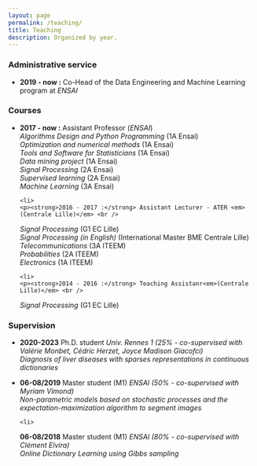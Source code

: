 ```yaml
---
layout: page
permalink: /teaching/
title: Teaching
description: Organized by year.
---
```


<h3 id="adm">Administrative service</h3>

<ul>
  <li>
  <p><strong>2019 - now :</strong> Co-Head of the Data Engineering and Machine Learning program at <em>ENSAI</em> <br />
   </p>
  </li>
</ul>


<h3 id="courses">Courses</h3>

<ul>
  <li>
    <p><strong>2017 - now :</strong> Assistant Professor (<em>ENSAI</em>)<br />
<em>Algorithms Design and Python Programming</em> (1A Ensai) <br />
<em>Optimization and numerical methods</em> (1A Ensai)<br />
<em>Tools and Software for Statisticians</em> (1A Ensai) <br />
<em>Data mining project</em> (1A Ensai)<br />
<em>Signal Processing</em> (2A Ensai)<br />
<em>Supervised learning</em> (2A Ensai)<br />
<em>Machine Learning</em> (3A Ensai)<br />
</p>
  </li>
  
    <li>
    <p><strong>2016 - 2017 :</strong> Assistant Lecturer - ATER <em>(Centrale Lille)</em> <br />
<em>Signal Processing</em> (G1 EC Lille)<br />
<em>Signal Processing (in English)</em> (International Master BME Centrale Lille)<br />
<em>Telecommunications</em> (3A ITEEM)<br />
<em>Probabilities</em> (2A ITEEM) <br />
<em>Electronics</em> (1A ITEEM)<br />
</p>
  </li>

    <li>
    <p><strong>2014 - 2016 :</strong> Teaching Assistanr<em>(Centrale Lille)</em> <br />
<em>Signal Processing</em> (G1 EC Lille)<br />
</p>
  </li>
</ul>

<h3 id="supervision">Supervision</h3>

<ul>

  <li>
  <p><strong>2020-2023</strong> Ph.D. student<em> Univ. Rennes 1 (25% - co-supervised with Valérie Monbet, Cédric Herzet, Joyce Madison Giacofci)</em> <br />
  <em>Diagnosis of liver diseases with sparses representations in continuous dictionaries</em>
   </p>
  </li>

  <li>
  <p><strong>06-08/2019</strong> Master student (M1)<em> ENSAI (50% - co-supervised with Myriam Vimond)</em> <br />
  <em>Non-parametric models based on stochastic processes and the expectation-maximization algorithm to segment images</em>
   </p>
  </li>

    <li>
  <p><strong>06-08/2018</strong> Master student (M1)<em> ENSAI (80% - co-supervised with Clément Elvira)</em> <br />
  <em>Online Dictionary Learning using Gibbs sampling</em>
   </p>
  </li>

</ul>













 
